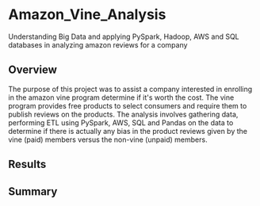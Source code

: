 # Amazon_Vine_Analysis
Understanding Big Data and applying PySpark, Hadoop, AWS and SQL databases in analyzing amazon reviews for a company

## Overview 
The purpose of this project was to assist a company interested in enrolling in the amazon vine program determine if it's worth the cost. The vine program provides free products to select consumers and require them to publish reviews on the products. The analysis involves gathering data, performing ETL using PySpark, AWS, SQL and Pandas on the data to determine if there is actually any bias in the product reviews given by the vine (paid) members versus the non-vine (unpaid) members.

## Results


## Summary